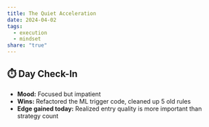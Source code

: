```yaml
---
title: The Quiet Acceleration
date: 2024-04-02
tags:
  - execution
  - mindset
share: "true"
---
```

## ⏱️ Day Check-In

- **Mood:** Focused but impatient
- **Wins:** Refactored the ML trigger code, cleaned up 5 old rules
- **Edge gained today:** Realized entry quality is more important than strategy count